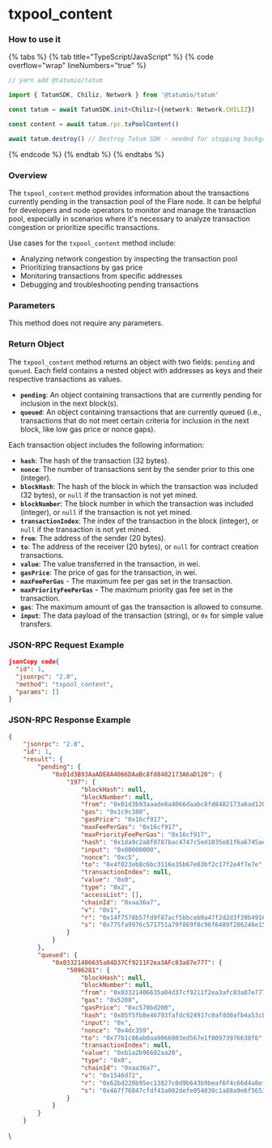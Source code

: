 # txpool\_content

### How to use it

{% tabs %}
{% tab title="TypeScript/JavaScript" %}
{% code overflow="wrap" lineNumbers="true" %}
```typescript
// yarn add @tatumio/tatum

import { TatumSDK, Chiliz, Network } from '@tatumio/tatum'

const tatum = await TatumSDK.init<Chiliz>({network: Network.CHILIZ})

const content = await tatum.rpc.txPoolContent()

await tatum.destroy() // Destroy Tatum SDK - needed for stopping background jobs
```
{% endcode %}
{% endtab %}
{% endtabs %}

### Overview

The `txpool_content` method provides information about the transactions currently pending in the transaction pool of the Flare node. It can be helpful for developers and node operators to monitor and manage the transaction pool, especially in scenarios where it's necessary to analyze transaction congestion or prioritize specific transactions.

Use cases for the `txpool_content` method include:

* Analyzing network congestion by inspecting the transaction pool
* Prioritizing transactions by gas price
* Monitoring transactions from specific addresses
* Debugging and troubleshooting pending transactions

### Parameters

This method does not require any parameters.

### Return Object

The `txpool_content` method returns an object with two fields: `pending` and `queued`. Each field contains a nested object with addresses as keys and their respective transactions as values.

* **`pending`**: An object containing transactions that are currently pending for inclusion in the next block(s).
* **`queued`**: An object containing transactions that are currently queued (i.e., transactions that do not meet certain criteria for inclusion in the next block, like low gas price or nonce gaps).

Each transaction object includes the following information:

* **`hash`**: The hash of the transaction (32 bytes).
* **`nonce`**: The number of transactions sent by the sender prior to this one (integer).
* **`blockHash`**: The hash of the block in which the transaction was included (32 bytes), or `null` if the transaction is not yet mined.
* **`blockNumber`**: The block number in which the transaction was included (integer), or `null` if the transaction is not yet mined.
* **`transactionIndex`**: The index of the transaction in the block (integer), or `null` if the transaction is not yet mined.
* **`from`**: The address of the sender (20 bytes).
* **`to`**: The address of the receiver (20 bytes), or `null` for contract creation transactions.
* **`value`**: The value transferred in the transaction, in wei.
* **`gasPrice`**: The price of gas for the transaction, in wei.
* **`maxFeePerGas`** - The maximum fee per gas set in the transaction.
* **`maxPriorityFeePerGas`** - The maximum priority gas fee set in the transaction.
* **`gas`**: The maximum amount of gas the transaction is allowed to consume.
* **`input`**: The data payload of the transaction (string), or `0x` for simple value transfers.

### JSON-RPC Request Example

```json
jsonCopy code{
  "id": 1,
  "jsonrpc": "2.0",
  "method": "txpool_content",
  "params": []
}
```

### JSON-RPC Response Example

```json
{
    "jsonrpc": "2.0",
    "id": 1,
    "result": {
        "pending": {
            "0x01d3B93AaADE8A4066DAaBc8fd8482173A6aD120": {
                "197": {
                    "blockHash": null,
                    "blockNumber": null,
                    "from": "0x01d3b93aaade8a4066daabc8fd8482173a6ad120",
                    "gas": "0x1c9c380",
                    "gasPrice": "0x16cf917",
                    "maxFeePerGas": "0x16cf917",
                    "maxPriorityFeePerGas": "0x16cf917",
                    "hash": "0x1da9c2a8f0787bac4747c5ed1035e81f6a6745aeea43943e63635fc367b817f7",
                    "input": "0x00000000",
                    "nonce": "0xc5",
                    "to": "0x4f023eb8c6bc3116e35b67e03bf2c17f2e4f7e7e",
                    "transactionIndex": null,
                    "value": "0x0",
                    "type": "0x2",
                    "accessList": [],
                    "chainId": "0xaa36a7",
                    "v": "0x1",
                    "r": "0x14f7578b57fd9f87acf5bbceb0a47f2d2d3f39b49169357457618c9634c45e8a",
                    "s": "0x775fa9976c571751a79f069f8c96f6489f286246e157a31fa99b33062631b46d"
                }
            }
        },
        "queued": {
            "0x03321406635a04D37Cf9211F2ea3AFc83a87e777": {
                "5096281": {
                    "blockHash": null,
                    "blockNumber": null,
                    "from": "0x03321406635a04d37cf9211f2ea3afc83a87e777",
                    "gas": "0x5208",
                    "gasPrice": "0xc570bd200",
                    "hash": "0x05f5fb8e46793fafdc924917c0afdd0afb4a53cb562542d5399234bc1eff759b",
                    "input": "0x",
                    "nonce": "0x4dc359",
                    "to": "0x77b1c86ab0aa9066803ed567e1f00973976638f6",
                    "transactionIndex": null,
                    "value": "0xb1a2b96602aa20",
                    "type": "0x0",
                    "chainId": "0xaa36a7",
                    "v": "0x1546d72",
                    "r": "0x62bd220b95ec13827c0d9b643b9beaf6f4c66d4a8ef08bb10f93d5e5c7ae0068",
                    "s": "0x467f76847cfdf43a002defe054030c1a88a9e6f56539c051c3cba46b2dd2cc89"
                }
            }
        }
    }
```

\
